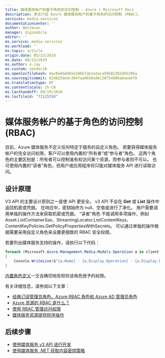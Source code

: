 ```yaml
---
title: 媒体服务帐户的基于角色的访问控制 - Azure | Microsoft Docs
description: 本文介绍 Azure 媒体服务帐户的基于角色的访问控制 (RBAC)。
services: media-services
documentationcenter: ''
author: WenJason
manager: digimobile
editor: ''
ms.service: media-services
ms.workload: ''
ms.topic: article
origin.date: 05/23/2019
ms.date: 09/23/2019
ms.author: v-jay
ms.custom: seodec18
ms.openlocfilehash: 8ac0e6bddb5e186b7ab1edaca59b02202d5b29ba
ms.sourcegitcommit: 8248259e4c3947aa0658ad6c28f54988a8aeebf8
ms.translationtype: HT
ms.contentlocale: zh-CN
ms.lasthandoff: 09/19/2019
ms.locfileid: "71125550"
---
```

# <a name="role-based-access-control-rbac-for-media-services-accounts"></a>媒体服务帐户的基于角色的访问控制 (RBAC)

目前，Azure 媒体服务不定义任何特定于服务的自定义角色。 若要获得媒体服务帐户的完全访问权限，客户可以使用内置的“所有者”或“参与者”角色。   这两个角色的主要区别是：所有者可以控制谁有权访问某个资源，而参与者则不可以。   也可使用内置的“读者”角色，但用户或应用程序将只能对媒体服务 API 进行读取访问。  

## <a name="design-principles"></a>设计原理

V3 API 的主要设计原则之一是使 API 更安全。 v3 API 不会在 **Get** 或 **List** 操作中返回机密或凭据。 在响应中，密钥始终为 null、空值或进行了净化。 用户需要调用单独的操作方法来获取机密或凭据。 “读者”角色  不能调用多项操作，例如 Asset.ListContainerSas、StreamingLocator.ListContentKeys、ContentKeyPolicies.GetPolicyPropertiesWithSecrets。 可以通过单独的操作根据需要采用自定义角色来设置更细致的 RBAC 安全权限。

若要列出媒体服务支持的操作，请执行以下代码：

```csharp
foreach (Microsoft.Azure.Management.Media.Models.Operation a in client.Operations.List())
{
    Console.WriteLine($"{a.Name} - {a.Display.Operation} - {a.Display.Description}");
}
```

[内置角色定义](/role-based-access-control/built-in-roles)一文会确切地告知你该角色授予的权限。 

有关详细信息，请参阅以下文章：

- [经典订阅管理员角色、Azure RBAC 角色和 Azure AD 管理员角色](/role-based-access-control/rbac-and-directory-admin-roles)
- [Azure 资源的 RBAC 是什么？](/role-based-access-control/overview)
- [使用 RBAC 管理访问权限](/role-based-access-control/role-assignments-rest)
- [媒体服务资源提供程序操作](/role-based-access-control/resource-provider-operations#microsoftmedia)

## <a name="next-steps"></a>后续步骤

- [使用媒体服务 v3 API 进行开发](media-services-apis-overview.md)
- [使用媒体服务 .NET 获取内容密钥策略](get-content-key-policy-dotnet-howto.md)
